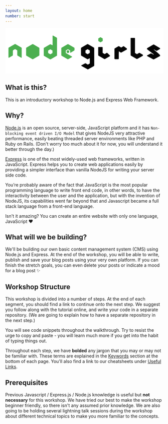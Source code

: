 ```yaml
---
layout: home
number: start
---
```


<img src="assets/logo.png">

## What is this?

This is an introductory workshop to Node.js and Express Web Framework. 

## Why?

[Node.js](https://nodejs.org/en/) is an open source, server-side, JavaScript platform and it has `Non-blocking event driven I/O Model` that
 gives NodeJS very attractive performance, easily beating threaded server environments like PHP and Ruby on Rails. 
 (Don't worry too much about it for now, you will understand it better through the day.)

[Express](http://expressjs.com/) is one of the most widely-used web frameworks, written
in JavaScript. Express helps you to create web applications easily by providing a 
simpler interface than vanilla NodeJS for writing your server side code. 

You’re probably aware of the fact that JavaScript is the most popular programming language to write front end code, in other words, 
to have the interactivity between the user and the application, but with the invention of NodeJS,
its capabilities went far beyond that and Javascript became a full stack language from a front-end language. 


Isn't it amazing? You can create an entire website with only one language, JavaScript :heart:

## What will we be building?

We'll be building our own basic content management system (CMS) using Node.js and Express.
At the end of the workshop, you will be able to write, publish and save your blog posts using your very own platform.
If you can finish the stretch goals, you can even delete your posts or indicate a mood for a blog post :sparkles:

## Workshop Structure

This workshop is divided into a number of steps. At the end of each segment, you should 
find a link to continue onto the next step. We suggest you follow along with the tutorial 
online, and write your code in a separate repository. (We are going to explain how to have a separate repository in the next step.)

You will see code snippets throughout the walkthrough. Try to resist the urge to copy and 
paste - you will learn much more if you get into the habit of typing things out.

Throughout each step, we have **bolded** any jargon that you may or may not be familiar 
with. These terms are explained in the 
[Keywords](https://github.com/node-girls/express-workshop/#keywords) section at the bottom 
of each page. You'll also find a link to our cheatsheets under 
[Useful Links](https://github.com/node-girls/express-workshop/#useful-links).

## Prerequisites

Previous Javascript / Express.js / Node.js knowledge is useful but **not necessary** for this workshop. 
We have tried our best to make the workshop beginner friendly, so there isn't any assumed prior knowledge.
We are also going to be holding several lightning talk sessions during the workshop about different technical topics 
to make you more familiar to the concepts.
